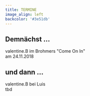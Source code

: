 ```yaml
---
title: TERMINE
image_align: left
backcolor: '#3e51db'
---
```


## **Demnächst …**

valentine.B im Brohmers "Come On In"<br>am 24.11.2018<br>

## **und dann …**

valentine.B bei Luis<br>tbd<br>
